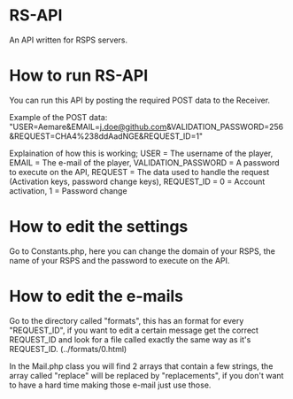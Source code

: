 # RS-API
An API written for RSPS servers.

# How to run RS-API
You can run this API by posting the required POST data to the Receiver.

Example of the POST data: "USER=Aemare&EMAIL=j.doe@github.com&VALIDATION_PASSWORD=256&REQUEST=CHA4%238ddAadNGE&REQUEST_ID=1"

Explaination of how this is working;
USER = The username of the player,
EMAIL = The e-mail of the player,
VALIDATION_PASSWORD = A password to execute on the API,
REQUEST = The data used to handle the request (Activation keys, password change keys),
REQUEST_ID = 0 = Account activation, 1 = Password change

# How to edit the settings
Go to Constants.php, here you can change the domain of your RSPS, the name of your RSPS and the password to execute on the API.

# How to edit the e-mails
Go to the directory called "formats", this has an format for every "REQUEST_ID", if you want to edit a certain message get the correct REQUEST_ID and look for a file called exactly the same way as it's REQUEST_ID. (../formats/0.html)

In the Mail.php class you will find 2 arrays that contain a few strings, the array called "replace" will be replaced by "replacements", if you don't want to have a hard time making those e-mail just use those.
